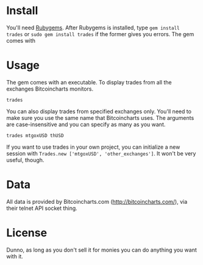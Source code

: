 Install
=======

You'll need [Rubygems](https://rubygems.org/pages/download). After Rubygems is installed, type `gem install trades` or `sudo gem install trades` if the former gives you errors. The gem comes with 

Usage
=====

The gem comes with an executable. To display trades from all the exchanges Bitcoincharts monitors.

	trades

You can also display trades from specified exchanges only. You'll need to make sure you use the same name that Bitcoincharts uses. The arguments are case-insensitive and you can specify as many as you want.

	trades mtgoxUSD thUSD

If you want to use trades in your own project, you can initialize a new session with `Trades.new ['mtgoxUSD', 'other_exchanges']`. It won't be very useful, though.

Data
====

All data is provided by Bitcoincharts.com (http://bitcoincharts.com/), via their telnet API socket thing.

License
=======

Dunno, as long as you don't sell it for monies you can do anything you want with it.